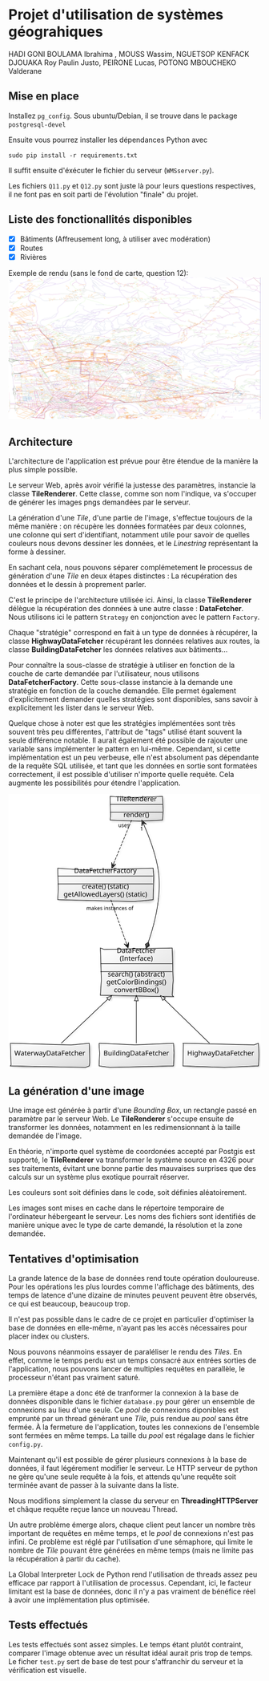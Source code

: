 # Projet d'utilisation de systèmes géograhiques
HADI GONI BOULAMA Ibrahima , MOUSS Wassim, NGUETSOP KENFACK DJOUAKA Roy Paulin Justo, PEIRONE Lucas, POTONG MBOUCHEKO Valderane
## Mise en place

Installez `pg_config`. Sous ubuntu/Debian, il se trouve dans le package `postgresql-devel`

Ensuite vous pourrez installer les dépendances Python avec

    sudo pip install -r requirements.txt

Il suffit ensuite d'éxécuter le fichier du serveur (`WMSserver.py`).

Les fichiers `Q11.py` et `Q12.py` sont juste là pour leurs questions respectives, il ne font pas en soit parti de l'évolution "finale" du projet.

## Liste des fonctionallités disponibles

- [x] Bâtiments (Affreusement long, à utiliser avec modération) 
- [x] Routes 
- [x] Rivières 

Exemple de rendu (sans le fond de carte, question 12):
![](images/res_Q12_abb.png)

## Architecture

L'architecture de l'application est prévue pour être étendue de la manière la plus simple possible.

Le serveur Web, après avoir vérifié la justesse des paramètres, instancie la classe **TileRenderer**. 
Cette classe, comme son nom l'indique, va s'occuper de générer les images pngs demandées par le serveur.

La génération d'une *Tile*, d'une partie de l'image, s'effectue toujours de la même manière : on récupère les données formatées par deux colonnes, une colonne qui sert d'identifiant, notamment utile pour savoir de quelles couleurs nous devons
dessiner les données, et le *Linestring* représentant la forme à dessiner.

En sachant cela, nous pouvons séparer complémetement le processus de génération d'une *Tile* en deux étapes distinctes : 
La récupération des données et le dessin à proprement parler.

C'est le principe de l'architecture utilisée ici. Ainsi, la classe **TileRenderer** délègue la récupération des données à une autre classe : **DataFetcher**. Nous utilisons ici le pattern `Strategy` en conjonction avec le pattern `Factory`. 

Chaque "stratégie" correspond en fait à un type de données à récupérer, la classe **HighwayDataFetcher** récupérant les données relatives aux routes, la classe **BuildingDataFetcher**  les données relatives aux bâtiments...

Pour connaître la sous-classe de stratégie à utiliser en fonction de la couche de carte demandée par l'utilisateur, nous utilisons **DataFetcherFactory**. Cette sous-classe instancie à la demande une stratégie en fonction de la couche demandée. Elle permet également d'explicitement demander quelles stratégies sont disponibles, sans savoir à explicitement les lister dans le serveur Web. 

Quelque chose à noter est que les stratégies implémentées sont très souvent très peu différentes, l'attribut de "tags" utilisé étant souvent la seule différence notable. Il aurait également été possible de rajouter une variable sans implémenter le pattern en lui-même. Cependant, si cette implémentation est un peu verbeuse, elle n'est absolument pas dépendante de la requête SQL utilisée, et tant que les données en sortie sont formatées correctement, il est possible d'utiliser n'importe quelle requête. Cela augmente les possibilités pour étendre l'application.

![](images/class_diagram.svg)

## La génération d'une image

Une image est générée à partir d'une *Bounding Box*, un rectangle passé en paramètre par le serveur Web. Le **TileRenderer** s'occupe ensuite de transformer les données, notamment en les redimensionnant à la taille demandée de l'image. 

En théorie, n'importe quel système de coordonées accepté par Postgis est supporté, le **TileRenderer** va transformer le système source en 4326 pour ses traitements, évitant une bonne partie des mauvaises surprises que des calculs sur un système plus exotique pourrait réserver.

Les couleurs sont soit définies dans le code, soit définies aléatoirement. 

Les images sont mises en cache dans le répertoire temporaire de l'ordinateur hébergeant le serveur. Les noms des fichiers sont identifiés de manière unique avec le type de carte demandé, la résolution et la zone demandée.

## Tentatives d'optimisation

La grande latence de la base de données rend toute opération douloureuse. Pour les opérations les plus lourdes comme l'affichage des bâtiments, des temps de latence d'une dizaine de minutes peuvent peuvent être observés, ce qui est beaucoup, beaucoup trop.

Il n'est pas possible dans le cadre de ce projet en particulier d'optimiser la base de données en elle-même, n'ayant pas les accès nécessaires pour placer index ou clusters.

Nous pouvons néanmoins essayer de paraléliser le rendu des *Tiles*. En effet, comme le temps perdu est un temps consacré aux entrées sorties de l'application, nous pouvons lancer de multiples requêtes en parallèle, le processeur n'étant pas vraiment saturé.

La première étape a donc été de tranformer la connexion à la base de données disponible dans le fichier `database.py` pour gérer un ensemble de connexions au lieu d'une seule. 
Ce *pool* de connexions diponibles est emprunté par un thread générant une *Tile*, puis rendue au *pool* sans être fermée. À la fermeture de l'application, toutes les connexions de l'ensemble sont fermées en même temps. La taille du *pool* est régalage dans le fichier `config.py`.

Maintenant qu'il est possible de gérer plusieurs connexions à la base de données, il faut légérement modifier le serveur. Le HTTP serveur de python ne gère qu'une seule requête à la fois, et attends qu'une requête soit terminée avant de passer à la suivante dans la liste. 

Nous modifions simplement la classe du serveur en **ThreadingHTTPServer** et châque requête reçue lance un nouveau Thread.

Un autre problème émerge alors, chaque client peut lancer un nombre très important de requêtes en même temps, et le *pool* de connexions n'est pas infini. Ce problème est réglé par l'utilisation d'une sémaphore, qui limite le nombre de *Tile* pouvant être générées en même temps (mais ne limite pas la récupération à partir du cache).

La Global Interpreter Lock de Python rend l'utilisation de threads assez peu efficace par rapport à l'utilisation de processus. Cependant, ici, le facteur limitant est la base de données, donc il n'y a pas vraiment de bénéfice réel à avoir une implémentation plus optimisée. 

## Tests effectués

Les tests effectués sont assez simples. Le temps étant plutôt contraint, comparer l'image obtenue avec un résultat idéal aurait pris trop de temps. Le ficher `test.py` sert de base de test pour s'affranchir du serveur et la vérification est visuelle.